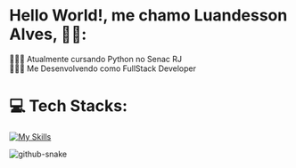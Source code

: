 
# Hello World!, me chamo Luandesson Alves, 👋🏼:
👨🏼‍🎓 Atualmente cursando Python no Senac RJ <br>👨🏼‍💻 Me Desenvolvendo como FullStack Developer <br>


# 💻 Tech Stacks:
[![My Skills](https://skillicons.dev/icons?i=py&theme=light)](https://skillicons.dev)

<picture>
  <source media="(prefers-color-scheme: dark)" srcset="https://raw.githubusercontent.com/tobiasmeyhoefer/tobiasmeyhoefer/output/github-snake-dark.svg" />
  <source media="(prefers-color-scheme: light)" srcset="https://raw.githubusercontent.com/tobiasmeyhoefer/tobiasmeyhoefer/output/github-snake.svg" />
  <img alt="github-snake" src="https://raw.githubusercontent.com/tobiasmeyhoefer/tobiasmeyhoefer/output/github-snake.svg" />
</picture>
